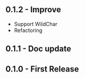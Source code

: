 ## 0.1.2 - Improve
- Support WildChar
- Refactoring

## 0.1.1 - Doc update
## 0.1.0 - First Release

